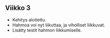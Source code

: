 ## Viikko 3

- Kehitys aloitettu.
- Hahmoa voi nyt liikuttaa, ja viholliset liikkuvat.
- Lisätty testit hahmon liikkumiselle.
